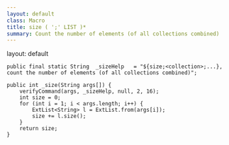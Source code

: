 ```yaml
---
layout: default
class: Macro
title: size ( ';' LIST )*
summary: Count the number of elements (of all collections combined) 
---
```

layout: default


	public final static String	_sizeHelp	= "${size;<collection>;...}, count the number of elements (of all collections combined)";

	public int _size(String args[]) {
		verifyCommand(args, _sizeHelp, null, 2, 16);
		int size = 0;
		for (int i = 1; i < args.length; i++) {
			ExtList<String> l = ExtList.from(args[i]);
			size += l.size();
		}
		return size;
	}
